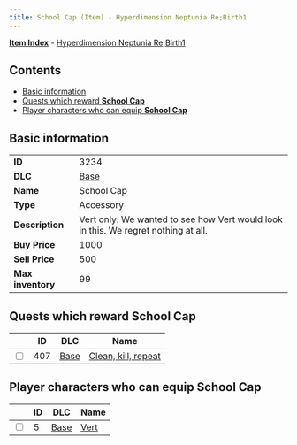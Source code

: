 ```yaml
---
title: School Cap (Item) - Hyperdimension Neptunia Re;Birth1
---
```


[**Item Index**](/neptunia/rb1/item/index.html) - [Hyperdimension Neptunia Re;Birth1](/neptunia/rb1)

## Contents

- [Basic information](#basic-information)
- [Quests which reward **School Cap**](#quests-which-reward-school-cap)
- [Player characters who can equip **School Cap**](#player-characters-who-can-equip-school-cap)

## Basic information

|   |   |
| -- | -- |
| **ID** | 3234 |
| **DLC** | [Base](/neptunia/rb1/dlc/1-base.html) |
| **Name** | School Cap |
| **Type** | Accessory |
| **Description** | Vert only. We wanted to see how Vert would look in this. We regret nothing at all. |
| **Buy Price** | 1000 |
| **Sell Price** | 500 |
| **Max inventory** | 99 |


## Quests which reward **School Cap**

|    | ID | DLC | Name |
| -- | -- | --- | ---- |
| <input type="checkbox" id="rb1-quest-1-407" class="trackbox" /> | 407 | [Base](/neptunia/rb1/dlc/1-base.html) | [Clean, kill, repeat](/neptunia/rb1/quest/1-407-clean-kill-repeat.html) |


## Player characters who can equip **School Cap**

|    | ID | DLC | Name |
| -- | -- | --- | ---- |
| <input type="checkbox" id="rb1-player-1-5" class="trackbox" /> | 5 | [Base](/neptunia/rb1/dlc/1-base.html) | [Vert](/neptunia/rb1/player/1-5-vert.html) |
